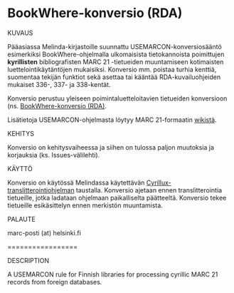 # BookWhere-konversio (RDA)

KUVAUS

Pääasiassa Melinda-kirjastoille suunnattu USEMARCON-konversiosääntö esimerkiksi BookWhere-ohjelmalla ulkomaisista tietokannoista poimittujen **kyrillisten** bibliografisten MARC 21 -tietueiden muuntamiseen kotimaisten luettelointikäytäntöjen mukaisiksi. Konversio mm. poistaa turhia kenttiä, suomentaa tekijän funktiot sekä asettaa tai kääntää RDA-kuvailuohjeiden mukaiset 336-, 337- ja 338-kentät.

Konversio perustuu yleiseen poimintaluetteloitavien tietueiden konversioon (ns.
[BookWhere-konversio (RDA)](https://github.com/NatLibFi/USEMARCON-BOOKWHERE-RDA).

Lisätietoja USEMARCON-ohjelmasta löytyy MARC 21-formaatin [wikistä](https://www.kiwi.fi/display/Marc21/USEMARCON).

KEHITYS

Konversio on kehitysvaiheessa ja siihen on tulossa paljon muutoksia ja
korjauksia (ks. Issues-välilehti).

KÄYTTÖ

Konversio on käytössä Melindassa käytettävän [Cyrillux-translitterointiohjelman](https://cyrillux.melinda.kansalliskirjasto.fi/) taustalla. Konversio ajetaan ennen translitterointia tietueille, jotka ladataan ohjelmaan paikalliselta päätteeltä. Konversio tekee tietueille esikäsittelyn ennen merkistön muuntamista.

PALAUTE

marc-posti (at) helsinki.fi

=================

DESCRIPTION

A USEMARCON rule for Finnish libraries for processing cyrillic MARC 21 records from foreign databases.
